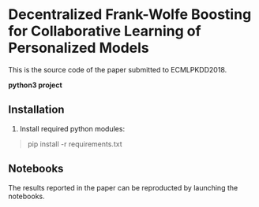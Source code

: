 # Decentralized Frank-Wolfe Boosting for Collaborative Learning of Personalized Models

This is the source code of the paper submitted to ECMLPKDD2018.

**python3 project**

## Installation

1. Install required python modules:

 > pip install -r requirements.txt

## Notebooks

The results reported in the paper can be reproducted by launching the notebooks. 